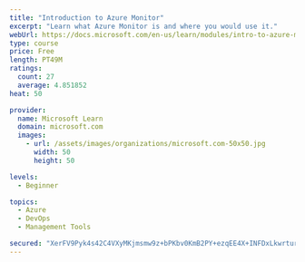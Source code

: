 ```yaml
---
title: "Introduction to Azure Monitor"
excerpt: "Learn what Azure Monitor is and where you would use it."
webUrl: https://docs.microsoft.com/en-us/learn/modules/intro-to-azure-monitor/
type: course
price: Free
length: PT49M
ratings:
  count: 27
  average: 4.851852
heat: 50

provider:
  name: Microsoft Learn
  domain: microsoft.com
  images:
    - url: /assets/images/organizations/microsoft.com-50x50.jpg
      width: 50
      height: 50

levels:
  - Beginner

topics:
  - Azure
  - DevOps
  - Management Tools

secured: "XerFV9Pyk4s42C4VXyMKjmsmw9z+bPKbv0KmB2PY+ezqEE4X+INFDxLkwrturtH6xsG7h6TJIb7/SUBe0csOQJxZAVeNT8O7yiiP+DDiXIQXk0rQ4StR/WnY6WzUs7WUs22q6JPnsOhsLEt/yqaHqdWITvEYLZzDpTQgi5qe+WTKCLL9/1E3M7VcWSiYlYxLsn6daShMl1PUtT24xahqxe5MzmrkVpS/Nee7G9Jn02G52w2gSMZD1+5/bpohxpFNn3Drj7rU2xBlVWs1B55Pe5HeGtEm+e0w347jQ+OYtQl3ZLSyCk0W2m33GeMYrNGjLQlNBzwJbVnbBPhjgW+P8nQvpiXpTQfHPnyYlAxrXr9GsEvVApnABVyx8szzEX6SqZUUQAd9m0wHMWx3mONh5hGHEWPRtNv2NypI5FoPS/E=;k5shFusr4KchfXOR/OultQ=="
---
```


